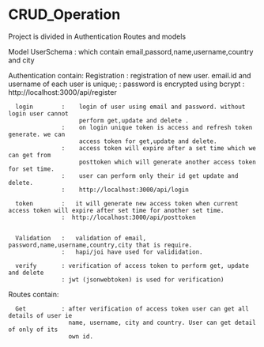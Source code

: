 # CRUD_Operation

Project is divided in Authentication Routes and models

Model
  UserSchema : which contain
                  email,passord,name,username,country and city

Authentication contain: 
      Registration : registration of new user. email.id and username of each user is unique;
                   : password is encrypted using bcrypt
                   : http://localhost:3000/api/register
                   
      login        :    login of user using email and password. without login user cannot 
                        perform get,update and delete .
                   :    on login unique token is access and refresh token generate. we can 
                        access token for get,update and delete.
                   :    access token will expire after a set time which we can get from
                        posttoken which will generate another access token for set time.
                   :    user can perform only their id get update and delete.
                   :    http://localhost:3000/api/login
                   
      token        :   it will generate new access token when current access token will expire after set time for another set time.
                   :  http://localhost:3000/api/posttoken
                       
       
      Validation   :   validation of email, password,name,username,country,city that is require.
                   :   hapi/joi have used for valididation.
      
      verify       : verification of access token to perform get, update and delete
                   : jwt (jsonwebtoken) is used for verification)
                   
Routes contain: 

      Get          : after verification of access token user can get all details of user ie
                     name, username, city and country. User can get detail of only of its 
                     own id.
                    : http://localhost:3000/api/get  
                     
      Update      :  after verification of access token user can get all Update of user ie
                     password name, username, city and country. User can get detail of only of its own id.
                  :  password will update in encrypted form.
                  :  when username will update it will check when another user of with same
                     username exit or not. updation will be valid if new username is same as current user or new user don't exits in database.
                  :  during updation Validation is also done.
                  : http://localhost:3000/api/update
                 
      Delete      : after verification of access token user can get delete all its data.
                  : http://localhost:3000/api/delete
      
   During get, delete and update Validation is checked.
   
 
  env:  data base url,secret token of access token and refresh token are kept in this so that know one can access it and env files are put in .gitignore (Notes I have not made .gitignore file)
      
Dependencies:
     hapi/joi : for validation of email ,size of string, and required.
     
     bcrypt  : for password encryption of password.
     
     dotenv  : for keeping secret code.
     
     jsonwebtoken: for generating access and refresh token after login.
     
     nodemon     : for restarting server automatically
     
     mongoose    : for manganing database mongodb
    
                     
                     
                        
                       
                        
      
